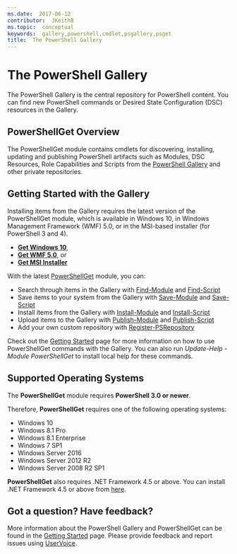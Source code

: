 ```yaml
---
ms.date:  2017-06-12
contributor:  JKeithB
ms.topic:  conceptual
keywords:  gallery,powershell,cmdlet,psgallery,psget
title:  The PowerShell Gallery
---
```


# The PowerShell Gallery

The PowerShell Gallery is the central repository for PowerShell content. You can find new PowerShell commands or Desired State Configuration (DSC) resources in the Gallery.

## PowerShellGet Overview

The PowerShellGet module contains cmdlets for discovering, installing, updating and publishing PowerShell artifacts such as Modules, DSC Resources, Role Capabilities and Scripts from the [PowerShell Gallery](https://www.PowerShellGallery.com) and other private repositories.

## Getting Started with the Gallery

Installing items from the Gallery requires the latest version of the PowerShellGet module, which is available in Windows 10, in Windows Management Framework (WMF) 5.0, or in the MSI-based installer (for PowerShell 3 and 4).

- [**Get Windows 10**](http://go.microsoft.com/fwlink/?LinkID=624830&clcid=0x409),
- [**Get WMF 5.0**](http://go.microsoft.com/fwlink/?LinkId=398175), or
- [**Get MSI Installer**](http://go.microsoft.com/fwlink/?LinkID=746217&clcid=0x409)

With the latest
[PowerShellGet](http://go.microsoft.com/fwlink/?LinkID=760387&clcid=0x409)
module, you can:

-   Search through items in the Gallery with
    [Find-Module](https://go.microsoft.com/fwlink/?LinkId=821658)
    and
    [Find-Script](https://go.microsoft.com/fwlink/?LinkId=822322)
-   Save items to your system from the Gallery with
    [Save-Module](https://go.microsoft.com/fwlink/?LinkId=821669)
    and
    [Save-Script](https://go.microsoft.com/fwlink/?LinkId=822334)
-   Install items from the Gallery with
    [Install-Module](https://go.microsoft.com/fwlink/?LinkId=821663)
    and
    [Install-Script](https://go.microsoft.com/fwlink/?LinkId=822327)
-   Upload items to the Gallery with
    [Publish-Module](https://go.microsoft.com/fwlink/?LinkId=821666)
    and
    [Publish-Script](https://go.microsoft.com/fwlink/?LinkId=822331)
-   Add your own custom repository with
    [Register-PSRepository](https://go.microsoft.com/fwlink/?LinkId=821668)

Check out the [Getting Started](psgallery/psgallery_gettingstarted.md) page for more information on how to use PowerShellGet commands with the Gallery. You can also run *Update-Help -Module PowerShellGet* to install local help for these commands.

## Supported Operating Systems

The **PowerShellGet** module requires **PowerShell 3.0 or newer**.

Therefore, **PowerShellGet** requires one of the following operating systems:

- Windows 10
- Windows 8.1 Pro
- Windows 8.1 Enterprise
- Windows 7 SP1
- Windows Server 2016
- Windows Server 2012 R2
- Windows Server 2008 R2 SP1

**PowerShellGet** also  requires .NET Framework 4.5 or above. You can install .NET Framework 4.5 or above from [here](https://msdn.microsoft.com/en-us/library/5a4x27ek.aspx).


## Got a question? Have feedback?

More information about the PowerShell Gallery and PowerShellGet can be found in the [Getting Started](psgallery/psgallery_gettingstarted.md) page. Please provide feedback and report issues using [UserVoice](http://windowsserver.uservoice.com/forums/301869-powershell).

